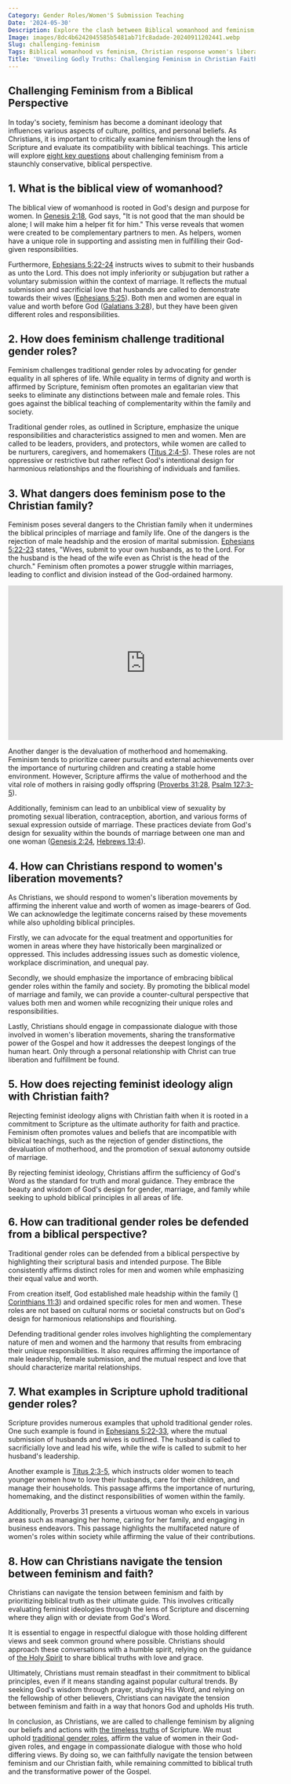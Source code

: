 ```yaml
---
Category: Gender Roles/Women'S Submission Teaching
Date: '2024-05-30'
Description: Explore the clash between Biblical womanhood and feminism, the Christian perspective on women's liberation, and challenges to traditional gender roles in this thought-provoking article on navigating faith amidst feminist ideologies.
Image: images/8dc4b6242045585b5481ab71fc8adade-20240911202441.webp
Slug: challenging-feminism
Tags: Biblical womanhood vs feminism, Christian response women's liberation, Dangers feminism Christian family, Rejecting feminist ideology faith, Traditional gender roles defense
Title: 'Unveiling Godly Truths: Challenging Feminism in Christian Faith'
---
```


## Challenging Feminism from a Biblical Perspective
In today's society, feminism has become a dominant ideology that influences various aspects of culture, politics, and personal beliefs. As Christians, it is important to critically examine feminism through the lens of Scripture and evaluate its compatibility with biblical teachings. This article will explore [eight key questions](/preserving-traditional-marriage) about challenging feminism from a staunchly conservative, biblical perspective.

## 1. What is the biblical view of womanhood?

The biblical view of womanhood is rooted in God's design and purpose for women. In [Genesis 2:18](https://www.bibleref.com/Genesis/2/Genesis-2-18.html), God says, "It is not good that the man should be alone; I will make him a helper fit for him." This verse reveals that women were created to be complementary partners to men. As helpers, women have a unique role in supporting and assisting men in fulfilling their God-given responsibilities.

Furthermore, [Ephesians 5:22-24](https://www.bibleref.com/Ephesians/5/Ephesians-5-22.html) instructs wives to submit to their husbands as unto the Lord. This does not imply inferiority or subjugation but rather a voluntary submission within the context of marriage. It reflects the mutual submission and sacrificial love that husbands are called to demonstrate towards their wives ([Ephesians 5:25](https://www.bibleref.com/Ephesians/5/Ephesians-5-25.html)). Both men and women are equal in value and worth before God ([Galatians 3:28](https://www.bibleref.com/Galatians/3/Galatians-3-28.html)), but they have been given different roles and responsibilities.

## 2. How does feminism challenge traditional gender roles?

Feminism challenges traditional gender roles by advocating for gender equality in all spheres of life. While equality in terms of dignity and worth is affirmed by Scripture, feminism often promotes an egalitarian view that seeks to eliminate any distinctions between male and female roles. This goes against the biblical teaching of complementarity within the family and society.

Traditional gender roles, as outlined in Scripture, emphasize the unique responsibilities and characteristics assigned to men and women. Men are called to be leaders, providers, and protectors, while women are called to be nurturers, caregivers, and homemakers ([Titus 2:4-5](https://www.bibleref.com/Titus/2/Titus-2-4.html)). These roles are not oppressive or restrictive but rather reflect God's intentional design for harmonious relationships and the flourishing of individuals and families.

## 3. What dangers does feminism pose to the Christian family?

Feminism poses several dangers to the Christian family when it undermines the biblical principles of marriage and family life. One of the dangers is the rejection of male headship and the erosion of marital submission. [Ephesians 5:22-23](https://www.bibleref.com/Ephesians/5/Ephesians-5-22.html) states, "Wives, submit to your own husbands, as to the Lord. For the husband is the head of the wife even as Christ is the head of the church." Feminism often promotes a power struggle within marriages, leading to conflict and division instead of the God-ordained harmony.


<iframe width="560" height="315" src="https://www.youtube.com/embed/MVUeUtpmCS4" frameborder="0" allow="autoplay; encrypted-media" allowfullscreen></iframe>


Another danger is the devaluation of motherhood and homemaking. Feminism tends to prioritize career pursuits and external achievements over the importance of nurturing children and creating a stable home environment. However, Scripture affirms the value of motherhood and the vital role of mothers in raising godly offspring ([Proverbs 31:28](https://www.bibleref.com/Proverbs/31/Proverbs-31-28.html), [Psalm 127:3-5](https://www.bibleref.com/Psalm/127/Psalm-127-3.html)).

Additionally, feminism can lead to an unbiblical view of sexuality by promoting sexual liberation, contraception, abortion, and various forms of sexual expression outside of marriage. These practices deviate from God's design for sexuality within the bounds of marriage between one man and one woman ([Genesis 2:24](https://www.bibleref.com/Genesis/2/Genesis-2-24.html), [Hebrews 13:4](https://www.bibleref.com/Hebrews/13/Hebrews-13-4.html)).

## 4. How can Christians respond to women's liberation movements?

As Christians, we should respond to women's liberation movements by affirming the inherent value and worth of women as image-bearers of God. We can acknowledge the legitimate concerns raised by these movements while also upholding biblical principles.

Firstly, we can advocate for the equal treatment and opportunities for women in areas where they have historically been marginalized or oppressed. This includes addressing issues such as domestic violence, workplace discrimination, and unequal pay.

Secondly, we should emphasize the importance of embracing biblical gender roles within the family and society. By promoting the biblical model of marriage and family, we can provide a counter-cultural perspective that values both men and women while recognizing their unique roles and responsibilities.

Lastly, Christians should engage in compassionate dialogue with those involved in women's liberation movements, sharing the transformative power of the Gospel and how it addresses the deepest longings of the human heart. Only through a personal relationship with Christ can true liberation and fulfillment be found.

## 5. How does rejecting feminist ideology align with Christian faith?

Rejecting feminist ideology aligns with Christian faith when it is rooted in a commitment to Scripture as the ultimate authority for faith and practice. Feminism often promotes values and beliefs that are incompatible with biblical teachings, such as the rejection of gender distinctions, the devaluation of motherhood, and the promotion of sexual autonomy outside of marriage.

By rejecting feminist ideology, Christians affirm the sufficiency of God's Word as the standard for truth and moral guidance. They embrace the beauty and wisdom of God's design for gender, marriage, and family while seeking to uphold biblical principles in all areas of life.

## 6. How can traditional gender roles be defended from a biblical perspective?

Traditional gender roles can be defended from a biblical perspective by highlighting their scriptural basis and intended purpose. The Bible consistently affirms distinct roles for men and women while emphasizing their equal value and worth.

From creation itself, God established male headship within the family ([1 Corinthians 11:3](https://www.bibleref.com/1-Corinthians/11/1-Corinthians-11-3.html)) and ordained specific roles for men and women. These roles are not based on cultural norms or societal constructs but on God's design for harmonious relationships and flourishing.

Defending traditional gender roles involves highlighting the complementary nature of men and women and the harmony that results from embracing their unique responsibilities. It also requires affirming the importance of male leadership, female submission, and the mutual respect and love that should characterize marital relationships.

## 7. What examples in Scripture uphold traditional gender roles?

Scripture provides numerous examples that uphold traditional gender roles. One such example is found in [Ephesians 5:22-33](https://www.bibleref.com/Ephesians/5/Ephesians-5-22.html), where the mutual submission of husbands and wives is outlined. The husband is called to sacrificially love and lead his wife, while the wife is called to submit to her husband's leadership.

Another example is [Titus 2:3-5](https://www.bibleref.com/Titus/2/Titus-2-3.html), which instructs older women to teach younger women how to love their husbands, care for their children, and manage their households. This passage affirms the importance of nurturing, homemaking, and the distinct responsibilities of women within the family.

Additionally, Proverbs 31 presents a virtuous woman who excels in various areas such as managing her home, caring for her family, and engaging in business endeavors. This passage highlights the multifaceted nature of women's roles within society while affirming the value of their contributions.

## 8. How can Christians navigate the tension between feminism and faith?

Christians can navigate the tension between feminism and faith by prioritizing biblical truth as their ultimate guide. This involves critically evaluating feminist ideologies through the lens of Scripture and discerning where they align with or deviate from God's Word.

It is essential to engage in respectful dialogue with those holding different views and seek common ground where possible. Christians should approach these conversations with a humble spirit, relying on the guidance of [the Holy Spirit](/prayers-to-pray-for-others) to share biblical truths with love and grace.

Ultimately, Christians must remain steadfast in their commitment to biblical principles, even if it means standing against popular cultural trends. By seeking God's wisdom through prayer, studying His Word, and relying on the fellowship of other believers, Christians can navigate the tension between feminism and faith in a way that honors God and upholds His truth.

In conclusion, as Christians, we are called to challenge feminism by aligning our beliefs and actions with [the timeless truths](/reviving-christian-traditions) of Scripture. We must uphold [traditional gender roles](/countering-feminist-ideology), affirm the value of women in their God-given roles, and engage in compassionate dialogue with those who hold differing views. By doing so, we can faithfully navigate the tension between feminism and our Christian faith, while remaining committed to biblical truth and the transformative power of the Gospel.